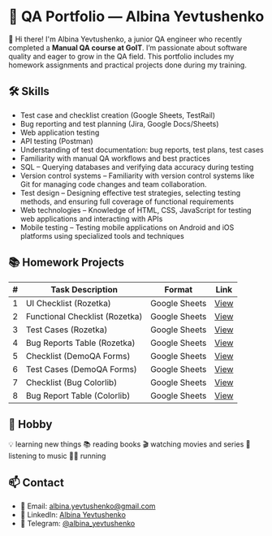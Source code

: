 # 🐞 QA Portfolio — Albina Yevtushenko

👋 Hi there! I'm Albina Yevtushenko, a junior QA engineer who recently completed a **Manual QA course at GoIT**. I’m passionate about software quality and eager to grow in the QA field. This portfolio includes my homework assignments and practical projects done during my training.

## 🛠️ Skills

- Test case and checklist creation (Google Sheets, TestRail)
- Bug reporting and test planning (Jira, Google Docs/Sheets)
- Web application testing
- API testing (Postman)
- Understanding of test documentation: bug reports, test plans, test cases
- Familiarity with manual QA workflows and best practices
- SQL – Querying databases and verifying data accuracy during testing
- Version control systems – Familiarity with version control systems like Git for managing code changes and team collaboration.
- Test design – Designing effective test strategies, selecting testing methods, and ensuring full coverage of functional requirements
- Web technologies – Knowledge of HTML, CSS, JavaScript for testing web applications and interacting with APIs
- Mobile testing – Testing mobile applications on Android and iOS platforms using specialized tools and techniques

  
## 📚 Homework Projects

| #  | Task Description                   | Format          | Link                                                                 |
|----|------------------------------------|------------------|----------------------------------------------------------------------|
| 1  | UI Checklist (Rozetka)             | Google Sheets    | [View](https://docs.google.com/spreadsheets/d/13BkoYvh-ZTKx8JLr2t0dXwpXRFzArwsrITzM1QxlMXs/edit?usp=sharing) |
| 2  | Functional Checklist (Rozetka)     | Google Sheets    | [View](https://docs.google.com/spreadsheets/d/1rdt3qTqDPHQ-PIOLPJMzMjZn-npzhNU2D6ILYfAvut0/edit?usp=sharing) |
| 3  | Test Cases (Rozetka)               | Google Sheets    | [View](https://docs.google.com/spreadsheets/d/1UBdhecXOgfv3DPRUooj19568MyhJ1JfnpfG8VgHOtK4/edit?usp=sharing) |
| 4  | Bug Reports Table (Rozetka)        | Google Sheets    | [View](https://docs.google.com/spreadsheets/d/1AbcHmItXfXoM3pb8mgEZ3-5XDj6Ju9_m0Vz_iZ7aMDg/edit?usp=sharing) |
| 5  | Checklist (DemoQA Forms)           | Google Sheets    | [View](https://docs.google.com/spreadsheets/d/1Xjtawvqg7sK1wYWEGJB-hP_ImQaa1eV7VJit6nOb0Go/edit?usp=sharing) |
| 6  | Test Cases (DemoQA Forms)          | Google Sheets    | [View](https://docs.google.com/spreadsheets/d/1tTav1mQEeuyedlP7B0myct-L7wfrzyxKAJ2eSIFLojk/edit?usp=sharing) |
| 7  | Checklist (Bug Colorlib)           | Google Sheets    | [View](https://docs.google.com/spreadsheets/d/1J6p2olHnyG3ZuA73giJc5ydSuKFD65O1DqN5aqi1_XI/edit?usp=sharing) |
| 8  | Bug Report Table (Colorlib)        | Google Sheets    | [View](https://docs.google.com/spreadsheets/d/15EFMcxLgb51HSGo4Cak_PVxqv6oLgHuzKk0364jBDXs/edit?usp=sharing) |

## 💖 Hobby

💡 learning new things
📚 reading books
🎬 watching movies and series
🎵 listening to music
🏃‍♂️ running

## 📫 Contact

- 📧 Email: albina.yevtushenko@gmail.com  
- 💼 LinkedIn: [Albina Yevtushenko](https://www.linkedin.com/in/albina-yevtushenko)  
- 💬 Telegram: [@albina_yevtushenko](https://t.me/albina_yevtushenko)
